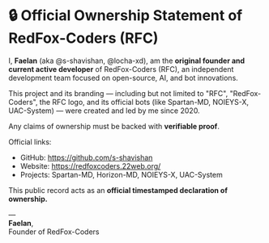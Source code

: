 # 🔒 Official Ownership Statement of RedFox-Coders (RFC)

I, **Faelan** (aka @s-shavishan, @locha-xd), am the **original founder and current active developer** of RedFox-Coders (RFC), an independent development team focused on open-source, AI, and bot innovations.

This project and its branding — including but not limited to "RFC", "RedFox-Coders", the RFC logo, and its official bots (like Spartan-MD, NOIEYS-X, UAC-System) — were created and led by me since 2020.

Any claims of ownership must be backed with **verifiable proof**.

Official links:
- GitHub: https://github.com/s-shavishan
- Website: https://redfoxcoders.22web.org/
- Projects: Spartan-MD, Horizon-MD, NOIEYS-X, UAC-System

This public record acts as an **official timestamped declaration of ownership.**

—  
**Faelan**,  
Founder of RedFox-Coders  
